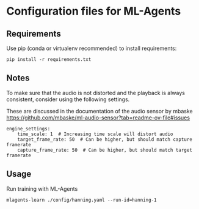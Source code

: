 # Configuration files for ML-Agents


## Requirements

Use pip (conda or virtualenv recommended) to install requirements:

`pip install -r requirements.txt`

## Notes

To make sure that the audio is not distorted and the playback is always consistent,
consider using the following settings.

These are discussed in the documentation of the audio sensor by mbaske 
https://github.com/mbaske/ml-audio-sensor?tab=readme-ov-file#issues

```
engine_settings:
    time_scale: 1  # Increasing time scale will distort audio
    target_frame_rate: 50  # Can be higher, but should match capture framerate
    capture_frame_rate: 50  # Can be higher, but should match target framerate
```

## Usage

Run training with ML-Agents

`mlagents-learn ./config/hanning.yaml --run-id=hanning-1`
